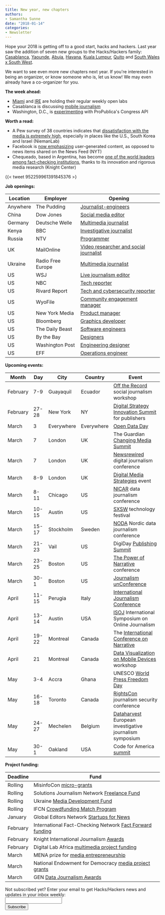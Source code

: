 ```yaml
---
title: New year, new chapters
authors:
- Samantha Sunne
date: "2018-01-14"
categories:
- Newsletter
---
```


Hope your 2018 is getting off to a good start, hacks and hackers. Last year saw the addition of seven new groups to the Hacks/Hackers family: [Casablanca](https://www.meetup.com/Hacks-Hackers-Casablanca/), [Yaounde](https://groups.google.com/forum/#!forum/hacks-hackers-yaounde), [Abuja](https://groups.google.com/forum/#!forum/hackshackers-lagos), [Havana](https://www.meetup.com/Periodistas-y-programadores-Habana/events/past/), [Kuala Lumpur](https://www.meetup.com/Hacks-Hackers-Kuala-Lumpur), [Quito](https://www.meetup.com/Hacks-Hackers-Quito) and [South Wales x South West](https://www.meetup.com/Hacks-Hackers-South-Wales-x-South-West).

We want to see even more new chapters next year. If you're interested in being an organizer, or know someone who is, let us know! We may even already have a co-organizer for you.

**The week ahead:**

* [Miami](http://www.meetup.com/Hacks-Hackers-Miami/) and [IRE](http://www.meetup.com/hackshackersIRE/) are holding their regular weekly open labs
* Casablanca is discussing [mobile journalism](https://www.facebook.com/events/570681016597322/)
* Washington, D.C., is [experimenting](https://www.meetup.com/Hacks-Hackers-DC/events/246498120/) with ProPublica's Congress API

**Worth a read:**

* A Pew survey of 38 countries indicates that [dissatisfaction with the media is extremely high](http://www.niemanlab.org/2018/01/global-unhappiness-with-the-news-media-is-high-in-the-u-s-surprise-partisanship-drives-what-people-think-about-the-media/), especially in places like the U.S., South Korea and Israel (NiemanLab)
* Facebook is [now emphasizing](https://www.nytimes.com/2018/01/11/technology/facebook-news-feed.html?smid=tw-share&_r=0) user-generated content, as opposed to news items shared on the News Feed (NYT)
* Chequeado, based in Argentina, has become [one of the world leaders among fact-checking institutions](https://knightcenter.utexas.edu/en/blog/00-19172-how-argentine-innovators-created-chequeado-and-made-it-global-leader-fact-checking), thanks to its innovation and rigorous media research (Knight Center)

{{< tweet 952259961391845376 >}

**Job openings:**

| Location | Employer | Opening |
| -------- | -------- | ------- |
Anywhere | The Pudding | [Journalist-engineers](https://pudding.cool/about/#working)
China | Dow Jones | [Social media editor](http://ijnet.org/en/opportunities/dow-jones-seeks-social-media-editor-china)
Germany | Deutsche Welle | [Multimedia journalist](https://www.gorkanajobs.co.uk/job/77388/deutsche-welle-international-journalism-program-multimedia-journalist-bonn-berlin-/?deviceType=Desktop&TrackID=1)
Kenya | BBC | [Investigative journalist](http://ijnet.org/en/opportunities/bbc-seeks-investigative-journalist-kenya)
Russia | NTV | [Programmer](https://mediajobs.ru/vacancies/27684?query=)
UK | MailOnline | [Video researcher and social journalist](https://www.gorkanajobs.co.uk/job/76302/mailonline-video-researcher-and-social-journalist/?deviceType=Desktop&TrackID=136038&BatchID=4821#sc=jbe&me=email&cm=2018-01-09)
Ukraine | Radio Free Europe | [Multimedia journalist](http://ijnet.org/en/opportunities/radio-free-europeradio-liberty-seeks-multimedia-journalist-ukrainian-service-eastern)
US | WSJ | [Live journalism editor](http://talkingbiznews.com/biz-news-help-wanted/wsj-seeks-senior-editor-for-live-journalism/)
US | NBC | [Tech reporter](http://talkingbiznews.com/biz-news-help-wanted/nbc-news-seeks-a-tech-reporter/)
US | Rivard Report | [Tech and cybersecurity reporter](https://inn.org/job/tech-and-cybersecurity-reporter/)
US | WyoFile | [Community engagement manager](https://inn.org/job/wyofile-lander-wyoming-2539-community-engagement-manager/)
US | New York Media | [Product manager](https://jobs.lever.co/nymedia/691e81ee-57be-4bf5-95d7-98c015eac74c)
US | Bloomberg | [Graphics developer](https://careers.bloomberg.com/job/detail/64099)
US | The Daily Beast | [Software engineers](https://jobs.smartrecruiters.com/IAC/743999663058087-software-engineer)
US | By the Bay | [Designers](https://bythebay.cool/)
US | Washington Post | [Engineering designer](https://washpost.wd5.myworkdayjobs.com/washingtonpostcareers/job/DC-Washington-TWP-Headquarters/Manager--Software-Development_JR-90269395)
US | EFF | [Operations engineer](https://www.eff.org/opportunities/jobs/operations-engineer)

**Upcoming events:**

| Month | Day | City | Country | Event |
| ----- | --- | ---- | ------- | ----- |
February | 7-9 | Guayaquil | Ecuador | [Off the Record](https://www.facebook.com/LaBarraEspaciadora/photos/rpp.553820201345988/1680041858723811/?type=3&theater) social journalism workshop
February | 27-28 | New York | NY | [Digital Strategy Innovation Summit](https://abigailedge.us13.list-manage.com/track/click?u=49d91f3007b6d829e1d666ba9&id=6e86bade28&e=5e98e5e6b9) for publishers
March | 3 | Everywhere | Everywhere | [Open Data Day](http://opendataday.org/)
March | 7 | London | UK | The Guardian [Changing Media Summit](https://abigailedge.us13.list-manage.com/track/click?u=49d91f3007b6d829e1d666ba9&id=bbb1787874&e=5e98e5e6b9)
March | 7 | London | UK | [Newsrewired](https://www.newsrewired.com/) digital journalism conference
March | 8-9 | London | UK | [Digital Media Strategies](https://www.digital-media-strategies.com/?utm_source=Pitch%20Notes&utm_campaign=4dff1607b9-RSS_EMAIL_CAMPAIGN&utm_medium=email&utm_term=0_4524e1f79f-4dff1607b9-91685769) event
March | 8-11 | Chicago | US | [NICAR](https://ire.org/conferences/nicar18/) data journalism conference
March | 10-15 | Austin | US | [SXSW](https://abigailedge.us13.list-manage.com/track/click?u=49d91f3007b6d829e1d666ba9&id=2319460f2f&e=5e98e5e6b9) technology festival
March | 15-17 | Stockholm | Sweden | [NODA](http://noda2018.se/) Nordic data journalism conference
March | 21-23 | Vail | US | DigiDay [Publishing Summit](https://digiday.com/event/2018-publishing-summit-march-vail/)
March | 23-25 | Boston | US | [The Power of Narrative](http://www.bu.edu/com/narrative/) conference
March | 30-1 | Boston | US | [Journalism unConference](https://www.fourthestate.co/news/journalism-unconference-2018-call-speakers/)
April | 11-15 | Perugia | Italy | [International Journalism Conference](https://abigailedge.us13.list-manage.com/track/click?u=49d91f3007b6d829e1d666ba9&id=df76d12af6&e=5e98e5e6b9)
April | 13-14 | Austin | USA | [ISOJ](https://www.isoj.org/) International Symposium on Online Journalism
April | 19-22 | Montreal | Canada | The [International Conference on Narrative](https://narrative2018.ca)
April | 21 | Montreal | Canada | [Data Visualization on Mobile Devices](https://mobilevis.github.io/cfp/) workshop
May | 3-4 | Accra | Ghana | UNESCO [World Press Freedom Day](https://en.unesco.org/news/ghana-host-2018-edition-world-press-freedom-day)
May | 16-18 | Toronto | Canada | [RightsCon](https://www.rightscon.org/) journalism security conference
May | 24-27 | Mechelen | Belgium | [Dataharvest](http://www.journalismfund.eu/european-investigative-journalism-dataharvest-conference) European investigative journalism symposium
May | 30-1 | Oakland | USA | Code for America [summit](http://link.routefifty.com/click/11855566.42393/aHR0cDovL3d3dy5jdmVudC5jb20vZC82dHFtdGo_UmVmSUQ9Y2Zh/5a550f902ddf9c667efca629C9203e23f)

**Project funding:**

| Deadline | Fund |
| -------- | ---- |
Rolling | MisinfoCon [micro-grants](https://docs.google.com/forms/d/e/1FAIpQLScyX13mJU0DLUaoAFijjClCOUbzKrdqfFR2gMwv0eXVKJYXyQ/viewform?c=0&w=1)
Rolling | Solutions Journalism Network [Freelance Fund](https://thewholestory.solutionsjournalism.org/now-offering-travel-funds-for-freelancers-857c49f9b395)
Rolling | Ukraine [Media Development Fund](http://ijnet.org/en/opportunities/media-development-grants-available-ukraine)
Rolling | IFCN [Crowdfunding Match Program](http://ijnet.org/en/opportunities/crowdfunding-match-program-fact-checkers-open-worldwide)
January | Global Editors Network [Startups for News](https://www.journalism.co.uk/news/startups-with-innovative-solutions-for-newsrooms-can-now-apply-to-global-programme/s2/a712830/)
February | International Fact-Checking Network [Fact Forward funding](http://ijnet.org/en/opportunities/fact-checking-contest-calls-innovative-projects-worldwide)
February | Knight International Journalism [Awards](http://ijnet.org/en/opportunities/nominations-open-knight-international-journalism-awards-worldwide)
February | Digital Lab Africa [multimedia project funding](http://ijnet.org/en/opportunities/digital-lab-calls-projects-sub-saharan-africa)
March | MENA prize for [media entrepreneurship](http://ijnet.org/en/opportunities/contest-focuses-entrepreneurship-mena)
March | National Endowment for Democracy [media project grants](http://ijnet.org/en/opportunities/ned-offers-grants-media-projects-worldwide)
March | GEN [Data Journalism Awards](http://ijnet.org/en/opportunities/data-journalism-contest-accepting-entries-worldwide)

<div id="mc_embed_signup"><form id="mc-embedded-subscribe-form" class="validate" action="//hackshackers.us1.list-manage.com/subscribe/post?u=c56f2e53d5ed6ef87f8aaa75c&amp;id=fb2bc6f10b" method="post" name="mc-embedded-subscribe-form" novalidate="" target="_blank">

<div id="mc_embed_signup_scroll">

<div class="mc-field-group"><label for="mce-EMAIL">Not subscribed yet? Enter your email to get Hacks/Hackers news and updates in your inbox weekly:  </label></div>

<div class="mc-field-group"><input id="mce-EMAIL" class="required email" name="EMAIL" type="email" value="" /></div>

<!-- real people should not fill this in and expect good things - do not remove this or risk form bot signups-->

<div style="position: absolute; left: -5000px;"><input tabindex="-1" name="b_c56f2e53d5ed6ef87f8aaa75c_fb2bc6f10b" type="text" value="" /></div>

<div class="clear"><input id="mc-embedded-subscribe" class="button" name="subscribe" type="submit" value="Subscribe" /></div>

</div>

</form></div>

<!--End mc_embed_signup-->

<meta name="twitter:card" content="summary">

<meta name="twitter:image:src" content="https://hackshackers.com/content-images/about/hackshackers_logomark.png">

